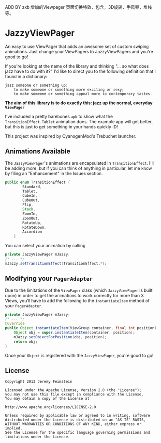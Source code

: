 ADD BY zxb 
  增加的Viewpager 页面切换特效，包含，3D旋转，手风琴，堆栈等。

JazzyViewPager
==============

An easy to use ViewPager that adds an awesome set of custom swiping animations. 
Just change your ViewPagers to JazzyViewPagers and you're good to go!

If you're looking at the name of the library and thinking "... so what does jazz have to do with it?"
I'd like to direct you to the following definition that I found in a dictionary:

```
jazz someone or something up:
	to make someone or something more exciting or sexy;
	to make someone or something appeal more to contemporary tastes.
```

**The aim of this library is to do exactly this: jazz up the normal, everyday `ViewPager`**
	
I've included a pretty barebones `apk` to show what the `TransitionEffect.Tablet` animation does. 
The example app will get better, but this is just to get something in your hands quickly :D!

This project was inspired by CyanogenMod's Trebuchet launcher.

Animations Available
-------
The `JazzyViewPager`'s animations are encapsulated in `TransitionEffect`. I'll be adding more, but if you can think of anything 
in particular, let me know by filing an "Enhancement" in the Issues section.
```java
public enum TransitionEffect {
    	Standard,
		Tablet,
		CubeIn,
		CubeOut,
		Flip,
		Stack,
		ZoomIn,
		ZoomOut,
		RotateUp,
		RotateDown,
		Accordion
	}
```
You can select your animation by calling
```java
private JazzyViewPager mJazzy;
/* ... */
mJazzy.setTransitionEffect(TransitionEffect.*);
```


Modifying your `PagerAdapter`
-------
Due to the limitations of the `ViewPager` class (which `JazzyViewPager` is built upon) in order to get the animations to work correctly 
for more than 3 Views, you'll have to add the following to the `instantiateItem` method of your `PagerAdapter`.
```java
private JazzyViewPager mJazzy;
/* ... */
@Override
public Object instantiateItem(ViewGroup container, final int position) {
    Object obj = super.instantiateItem(container, position);
	mJazzy.setObjectForPosition(obj, position);
	return obj;
}
```
Once your `Object` is registered with the `JazzyViewPager`, you're good to go!

License
-------

    Copyright 2013 Jeremy Feinstein
    
    Licensed under the Apache License, Version 2.0 (the "License");
    you may not use this file except in compliance with the License.
    You may obtain a copy of the License at
    
    http://www.apache.org/licenses/LICENSE-2.0
    
    Unless required by applicable law or agreed to in writing, software
    distributed under the License is distributed on an "AS IS" BASIS,
    WITHOUT WARRANTIES OR CONDITIONS OF ANY KIND, either express or implied.
    See the License for the specific language governing permissions and
    limitations under the License.
